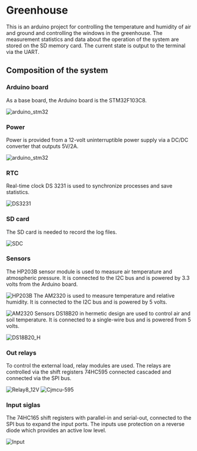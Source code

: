 # Greenhouse
This is an arduino project for controlling the temperature and humidity of air and ground and controlling the windows in the greenhouse. The measurement statistics and data about the operation of the system are stored on the SD memory card. The current state is output to the terminal via the UART.
## Сomposition of the system
### Arduino board
As a base board, the Arduino board is the STM32F103C8.

![arduino_stm32](https://github.com/EngDial/Greenhouse/blob/master/img/arduino_stm32_.jpg)
### Power
Power is provided from a 12-volt uninterruptible power supply via a DC/DC converter that outputs 5V/2A.

![arduino_stm32](https://github.com/EngDial/Greenhouse/blob/master/img/dc_dc_.jpg)
### RTC
Real-time clock DS 3231 is used to synchronize processes and save statistics.

![DS3231](https://github.com/EngDial/Greenhouse/blob/master/img/DS3231_.jpg)
### SD card
The SD card is needed to record the log files.

![SDC](https://github.com/EngDial/Greenhouse/blob/master/img/SDC_.jpg)
### Sensors
The HP203B sensor module is used to measure air temperature and atmospheric pressure. It is connected to the I2C bus and is powered by 3.3 volts from the Arduino board.

![HP203B](https://github.com/EngDial/Greenhouse/blob/master/img/HP203B_.jpg)
The AM2320 is used to measure temperature and relative humidity. It is connected to the I2C bus and is powered by 5 volts.

![AM2320](https://github.com/EngDial/Greenhouse/blob/master/img/AM2320_.jpg)
Sensors DS18B20 in hermetic design are used to control air and soil temperature. It is connected to a single-wire bus and is powered from 5 volts.

![DS18B20_H](https://github.com/EngDial/Greenhouse/blob/master/img/DS18B20_H_.jpg)
### Out relays
To control the external load, relay modules are used. The relays are controlled via the shift registers 74НС595 connected cascaded and connected via the SPI bus.

![Relay8_12V](https://github.com/EngDial/Greenhouse/blob/master/img/Relay8_12V.jpg)
![Cjmcu-595](https://github.com/EngDial/Greenhouse/blob/master/img/Cjmcu-595.jpg)
### Input siglas
The 74HC165 shift registers with parallel-in and serial-out, connected to the SPI bus to expand the input ports. The inputs use protection on a reverse diode which provides an active low level.

![Input](https://github.com/EngDial/Greenhouse/blob/master/img/Input.jpg)

